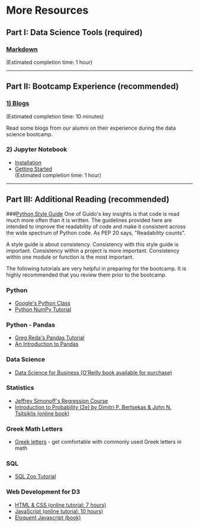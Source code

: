 # More Resources

## Part I:  Data Science Tools (required)

### [Markdown](/resources/markdown.md)
(Estimated completion time:  1 hour)

---

## Part II:  Bootcamp Experience (recommended)

### [1)  Blogs](/resources/student_blogs.md)
(Estimated completion time:  10 minutes)

Read some blogs from our alumni on their experience during the data science bootcamp.

### 2)  Jupyter Notebook
* [Installation](/resources/jupyter_notebook_1_install.md)
* [Getting Started](/resources/jupyter_notebook_2_use.md)  
(Estimated completion time:  1 hour)

---

## Part III:  Additional Reading (recommended)

###[Python Style Guide](https://www.python.org/dev/peps/pep-0008/#naming-conventions)
One of Guido's key insights is that code is read much more often than it is written. The guidelines provided here are intended to improve the readability of code and make it consistent across the wide spectrum of Python code. As PEP 20 says, "Readability counts".

A style guide is about consistency. Consistency with this style guide is important. Consistency within a project is more important. Consistency within one module or function is the most important. 

The following tutorials are very helpful in preparing for the bootcamp. It is highly recommended that you review them prior to the bootcamp. 

### Python

 * [Google&#39;s Python Class](https://developers.google.com/edu/python/)   
 * [Python NumPy Tutorial](http://cs231n.github.io/python-numpy-tutorial/)

### Python - Pandas

 * [Greg Reda&#39;s Pandas Tutorial](http://www.gregreda.com/2013/10/26/using-pandas-on-the-movielens-dataset/)  
 * [An Introduction to Pandas](http://synesthesiam.com/posts/an-introduction-to-pandas.html)

### Data Science
 * [Data Science for Business (O'Reilly book available for purchase)](http://shop.oreilly.com/product/0636920028918.do)
 
### Statistics
 * [Jeffrey Simonoff's Regression Course](http://people.stern.nyu.edu/jsimonof/classes/2301/pdf/)
 * [Introduction to Probability (2e) by Dimitri P. Bertsekas & John N. Tsitsiklis (online book)](https://www.scribd.com/doc/179695789/Book-Introduction-to-Probability-2e-by-Dimitri-P-Bertsekas-John-N-Tsitsiklis)

### Greek Math Letters

 * [Greek letters](http://www.mathwords.com/g/greek_alphabet.htm) - get comfortable with commonly used Greek letters in math

### SQL

 * [SQL Zoo Tutorial](http://sqlzoo.net/wiki/SQL_Tutorial)


### Web Development for D3

 * [HTML & CSS (online tutorial: 7 hours)](https://www.codecademy.com/tracks/web/)
 * [JavaScript (online tutorial: 10 hours)](http://www.codecademy.com/tracks/javascript/)
 * [Eloquent Javascript (book)](http://eloquentjavascript.net/)
